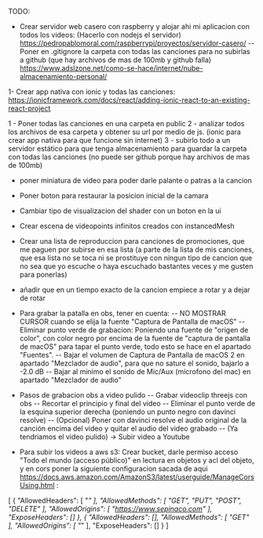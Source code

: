 TODO:

- Crear servidor web casero con raspberry y alojar ahi mi aplicacion con todos los videos: (Hacerlo con nodejs el servidor) https://pedropablomoral.com/raspberrypi/proyectos/servidor-casero/
  -- Poner en .gitignore la carpeta con todas las canciones para no subirlas a github (que hay archivos de mas de 100mb y github falla)
  https://www.adslzone.net/como-se-hace/internet/nube-almacenamiento-personal/

1- Crear app nativa con ionic y todas las canciones: https://ionicframework.com/docs/react/adding-ionic-react-to-an-existing-react-project

1 - Poner todas las canciones en una carpeta en public
2 - analizar todos los archivos de esa carpeta y obtener su url por medio de js. (ionic para crear app nativa para que funcione sin internet)
3 - subirlo todo a un servidor estático para que tenga almacenamiento para guardar la carpeta con todas las canciones (no puede ser github porque hay archivos de mas de 100mb)

- poner miniatura de video para poder darle palante o patras a la cancion
- Poner boton para restaurar la posicion inicial de la camara
- Cambiar tipo de visualizacion del shader con un boton en la ui
- Crear escena de videopoints infinitos creados con instancedMesh
- Crear una lista de reproduccion para canciones de promociones, que me paguen por subirse en esa lista (a parte de la lista de mis canciones, que esa lista no se toca ni se prostituye con ningun tipo de cancion que no sea que yo escuche o haya escuchado bastantes veces y me gusten para ponerlas)

- añadir que en un tiempo exacto de la cancion empiece a rotar y a dejar de rotar

- Para grabar la patalla en obs, tener en cuenta:
  -- NO MOSTRAR CURSOR cuando se elija la fuente "Captura de Pantalla de macOS"
  -- Eliminar punto verde de grabacion: Poniendo una fuente de "origen de color", con color negro por encima de la fuente de "captura de pantalla de macOS" para tapar el punto verde, todo esto se hace en el apartado "Fuentes".
  -- Bajar el volumen de Captura de Pantalla de macOS 2 en apartado "Mezclador de audio", para que no sature el sonido, bajarlo a -2.0 dB
  -- Bajar al minimo el sonido de Mic/Aux (microfono del mac) en apartado "Mezclador de audio"

- Pasos de grabacion obs a video pulido
  -- Grabar videoclip threejs con obs
  -- Recortar el principio y final del video
  -- Eliminar el punto verde de la esquina superior derecha (poniendo un punto negro con davinci resolve)
  -- (Opcional) Poner con davinci resolve el audio original de la canción encima del video y quitar el audio del video grabado
  -- (Ya tendriamos el video pulido) -> Subir video a Youtube

- Para subir los videos a aws s3: Crear bucket, darle permiso acceso "Todo el mundo (acceso público)" en lectura en objetos y acl del objeto, y en cors poner la siguiente configuracion sacada de aqui https://docs.aws.amazon.com/AmazonS3/latest/userguide/ManageCorsUsing.html :

[
{
"AllowedHeaders": [
"*"
],
"AllowedMethods": [
"GET",
"PUT",
"POST",
"DELETE"
],
"AllowedOrigins": [
"https://www.sepinaco.com"
],
"ExposeHeaders": []
},
{
"AllowedHeaders": [],
"AllowedMethods": [
"GET"
],
"AllowedOrigins": [
"*"
],
"ExposeHeaders": []
}
]
